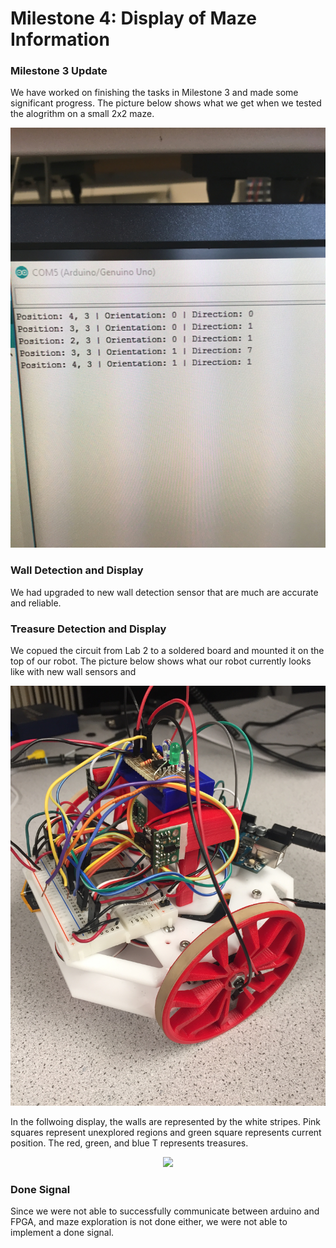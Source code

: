 # Milestone 4: Display of Maze Information

### Milestone 3 Update
We have worked on finishing the tasks in Milestone 3 and made some significant progress. 
The picture below shows what we get when we tested the alogrithm on a small 2x2 maze.
<div style="text-align:center"><img src ="../pictures/dfsposition.jpg" /></div>

### Wall Detection and Display
We had upgraded to new wall detection sensor that are much are accurate and reliable. 


### Treasure Detection and Display
We copued the circuit from Lab 2 to a soldered board and mounted it on the top of our robot. 
The picture below shows what our robot currently looks like with new wall sensors and 
<div style="text-align:center"><img src ="../pictures/IMG_5643.JPG" /></div>


In the follwoing display, the walls are represented by the white stripes. Pink squares represent unexplored regions and green square represents current position. The red, green, and blue T represents treasures.
<div style="text-align:center"><img src ="../pictures/20171121_211721.jpg" /></div>

### Done Signal
Since we were not able to successfully communicate between arduino and FPGA, and maze exploration is not done either, we were not able to implement a done signal. 

